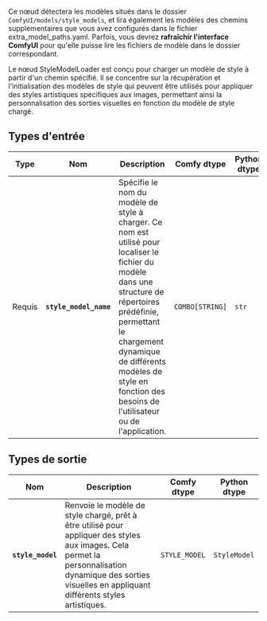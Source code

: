 Ce nœud détectera les modèles situés dans le dossier `ComfyUI/models/style_models`, 
et lira également les modèles des chemins supplémentaires que vous avez configurés dans le fichier extra_model_paths.yaml. 
Parfois, vous devrez **rafraîchir l'interface ComfyUI** pour qu'elle puisse lire les fichiers de modèle dans le dossier correspondant.


Le nœud StyleModelLoader est conçu pour charger un modèle de style à partir d'un chemin spécifié. Il se concentre sur la récupération et l'initialisation des modèles de style qui peuvent être utilisés pour appliquer des styles artistiques spécifiques aux images, permettant ainsi la personnalisation des sorties visuelles en fonction du modèle de style chargé.

## Types d'entrée
| Type | Nom | Description | Comfy dtype | Python dtype |
|------|-----|-------------|-------------|--------------|
| Requis | **`style_model_name`** | Spécifie le nom du modèle de style à charger. Ce nom est utilisé pour localiser le fichier du modèle dans une structure de répertoires prédéfinie, permettant le chargement dynamique de différents modèles de style en fonction des besoins de l'utilisateur ou de l'application. | `COMBO[STRING]` | `str` |

## Types de sortie
| Nom | Description | Comfy dtype | Python dtype |
|-----|-------------|-------------|--------------|
| **`style_model`** | Renvoie le modèle de style chargé, prêt à être utilisé pour appliquer des styles aux images. Cela permet la personnalisation dynamique des sorties visuelles en appliquant différents styles artistiques. | `STYLE_MODEL` | `StyleModel` |
